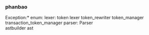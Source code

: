 ### phanbao

Exception:*
enum:
lexer:
	token
	lexer
	token_rewriter
	token_manager
	transaction_token_manager
parser:
	Parser	
	astbuilder
	ast


